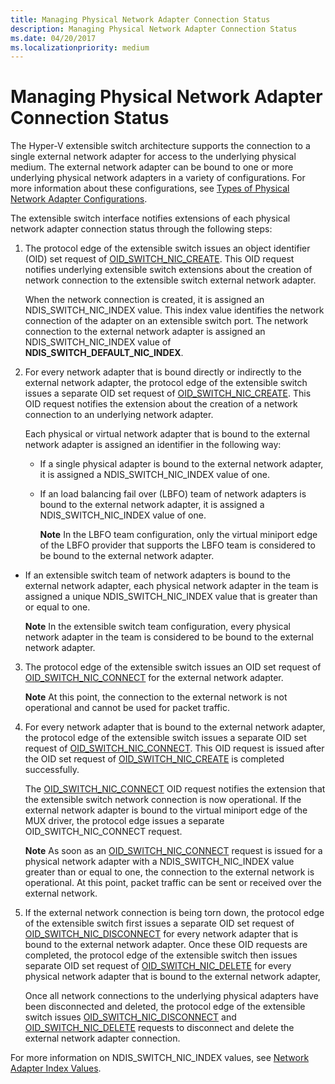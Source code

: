 ```yaml
---
title: Managing Physical Network Adapter Connection Status
description: Managing Physical Network Adapter Connection Status
ms.date: 04/20/2017
ms.localizationpriority: medium
---
```


# Managing Physical Network Adapter Connection Status


The Hyper-V extensible switch architecture supports the connection to a single external network adapter for access to the underlying physical medium. The external network adapter can be bound to one or more underlying physical network adapters in a variety of configurations. For more information about these configurations, see [Types of Physical Network Adapter Configurations](types-of-physical-network-adapter-configurations.md).

The extensible switch interface notifies extensions of each physical network adapter connection status through the following steps:

1.  The protocol edge of the extensible switch issues an object identifier (OID) set request of [OID\_SWITCH\_NIC\_CREATE](./oid-switch-nic-create.md). This OID request notifies underlying extensible switch extensions about the creation of network connection to the extensible switch external network adapter.

    When the network connection is created, it is assigned an NDIS\_SWITCH\_NIC\_INDEX value. This index value identifies the network connection of the adapter on an extensible switch port. The network connection to the external network adapter is assigned an NDIS\_SWITCH\_NIC\_INDEX value of **NDIS\_SWITCH\_DEFAULT\_NIC\_INDEX**.

2.  For every network adapter that is bound directly or indirectly to the external network adapter, the protocol edge of the extensible switch issues a separate OID set request of [OID\_SWITCH\_NIC\_CREATE](./oid-switch-nic-create.md). This OID request notifies the extension about the creation of a network connection to an underlying network adapter.

    Each physical or virtual network adapter that is bound to the external network adapter is assigned an identifier in the following way:

    -   If a single physical adapter is bound to the external network adapter, it is assigned a NDIS\_SWITCH\_NIC\_INDEX value of one.

    -   If an load balancing fail over (LBFO) team of network adapters is bound to the external network adapter, it is assigned a NDIS\_SWITCH\_NIC\_INDEX value of one.

        **Note**  In the LBFO team configuration, only the virtual miniport edge of the LBFO provider that supports the LBFO team is considered to be bound to the external network adapter.




-   If an extensible switch team of network adapters is bound to the external network adapter, each physical network adapter in the team is assigned a unique NDIS\_SWITCH\_NIC\_INDEX value that is greater than or equal to one.

    **Note**  In the extensible switch team configuration, every physical network adapter in the team is considered to be bound to the external network adapter.




3.  The protocol edge of the extensible switch issues an OID set request of [OID\_SWITCH\_NIC\_CONNECT](./oid-switch-nic-connect.md) for the external network adapter.

    **Note**  At this point, the connection to the external network is not operational and cannot be used for packet traffic.



4.  For every network adapter that is bound to the external network adapter, the protocol edge of the extensible switch issues a separate OID set request of [OID\_SWITCH\_NIC\_CONNECT](./oid-switch-nic-connect.md). This OID request is issued after the OID set request of [OID\_SWITCH\_NIC\_CREATE](./oid-switch-nic-create.md) is completed successfully.

    The [OID\_SWITCH\_NIC\_CONNECT](./oid-switch-nic-connect.md) OID request notifies the extension that the extensible switch network connection is now operational. If the external network adapter is bound to the virtual miniport edge of the MUX driver, the protocol edge issues a separate OID\_SWITCH\_NIC\_CONNECT request.

    **Note**  As soon as an [OID\_SWITCH\_NIC\_CONNECT](./oid-switch-nic-connect.md) request is issued for a physical network adapter with a NDIS\_SWITCH\_NIC\_INDEX value greater than or equal to one, the connection to the external network is operational. At this point, packet traffic can be sent or received over the external network.



5.  If the external network connection is being torn down, the protocol edge of the extensible switch first issues a separate OID set request of [OID\_SWITCH\_NIC\_DISCONNECT](./oid-switch-nic-disconnect.md) for every network adapter that is bound to the external network adapter. Once these OID requests are completed, the protocol edge of the extensible switch then issues separate OID set request of [OID\_SWITCH\_NIC\_DELETE](./oid-switch-nic-delete.md) for every physical network adapter that is bound to the external network adapter,

    Once all network connections to the underlying physical adapters have been disconnected and deleted, the protocol edge of the extensible switch issues [OID\_SWITCH\_NIC\_DISCONNECT](./oid-switch-nic-disconnect.md) and [OID\_SWITCH\_NIC\_DELETE](./oid-switch-nic-delete.md) requests to disconnect and delete the external network adapter connection.

For more information on NDIS\_SWITCH\_NIC\_INDEX values, see [Network Adapter Index Values](network-adapter-index-values.md).
